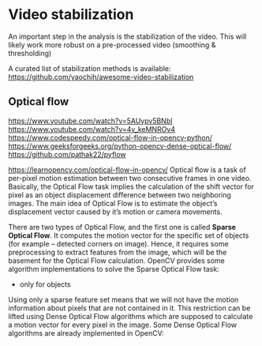 # Video stabilization
An important step in the analysis is the stabilization of the video.
This will likely work more robust on a pre-processed video (smoothing & thresholding)

A curated list of stabilization methods is available:
https://github.com/yaochih/awesome-video-stabilization





## Optical flow
https://www.youtube.com/watch?v=5AUypv5BNbI
https://www.youtube.com/watch?v=4v_keMNROv4
https://www.codespeedy.com/optical-flow-in-opencv-python/
https://www.geeksforgeeks.org/python-opencv-dense-optical-flow/
https://github.com/pathak22/pyflow

https://learnopencv.com/optical-flow-in-opencv/
Optical flow is a task of per-pixel motion estimation between two consecutive frames in one video. Basically, the Optical Flow task implies the calculation of the shift vector for pixel as an object displacement difference between two neighboring images. The main idea of Optical Flow is to estimate the object’s displacement vector caused by it’s motion or camera movements.

There are two types of Optical Flow, and the first one is called **Sparse Optical Flow**. It computes the motion vector for the specific set of objects (for example – detected corners on image).
Hence, it requires some preprocessing to extract features from the image, which will be the basement for the Optical Flow calculation. OpenCV provides some algorithm implementations to solve the Sparse Optical Flow task:
- only for objects


Using only a sparse feature set means that we will not have the motion information about pixels that are not contained in it. This restriction can be lifted using Dense Optical Flow algorithms which are supposed to calculate a motion vector for every pixel in the image. Some Dense Optical Flow algorithms are already implemented in OpenCV: